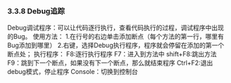 ### 3.3.8 Debug追踪

Debug调试程序：可以让代码逐行执行，查看代码执行的过程，调试程序中出现的Bug。
 使用方法：
   1.在行号的右边单击添加断点（每个方法的第一行，哪里有Bug添加到哪里）
   2.右键，选择Debug执行程序，程序就会停留在添加的第一个断点处；
 执行程序：
   F8:逐行执行程序
   F7：进入到方法中
   shift+F8:跳出方法
   F9：跳到下一个断点，如果没有下一个断点，那么就结束程序
   Ctrl+F2:退出debug模式，停止程序
   Console：切换到控制台